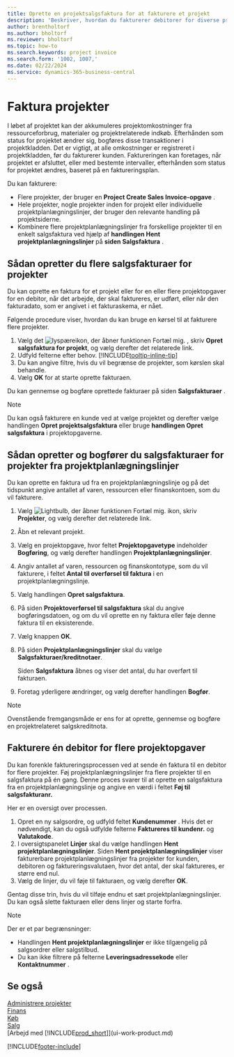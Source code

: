```yaml
---
title: Oprette en projektsalgsfaktura for at fakturere et projekt
description: 'Beskriver, hvordan du fakturerer debitorer for diverse projektudgifter, efterhånden som et projekt skrider frem og omkostningerne stiger.'
author: brentholtorf
ms.author: bholtorf
ms.reviewer: bholtorf
ms.topic: how-to
ms.search.keywords: project invoice
ms.search.form: '1002, 1007,'
ms.date: 02/22/2024
ms.service: dynamics-365-business-central
---
```

# <a name="invoice-projects"></a>Faktura projekter

I løbet af projektet kan der akkumuleres projektomkostninger fra ressourceforbrug, materialer og projektrelaterede indkøb. Efterhånden som status for projektet ændrer sig, bogføres disse transaktioner i projektkladden. Det er vigtigt, at alle omkostninger er registreret i projektkladden, før du fakturerer kunden.
Faktureringen kan foretages, når projektet er afsluttet, eller med bestemte intervaller, efterhånden som status for projektet ændres, baseret på en faktureringsplan.

Du kan fakturere:

* Flere projekter, der bruger en **Project Create Sales Invoice-opgave** .
* Hele projekter, nogle projekter inden for projekt eller individuelle projektplanlægningslinjer, der bruger den relevante handling på projektsiderne.
* Kombinere flere projektplanlægningslinjer fra forskellige projekter til en enkelt salgsfaktura ved hjælp af **handlingen Hent projektplanlægningslinjer** på **siden Salgsfaktura** .

## <a name="to-create-multiple-project-sales-invoices"></a>Sådan opretter du flere salgsfakturaer for projekter

Du kan oprette en faktura for et projekt eller for en eller flere projektopgaver for en debitor, når det arbejde, der skal faktureres, er udført, eller når den fakturadato, som er angivet i et fakturaskema, er nået.

Følgende procedure viser, hvordan du kan bruge en kørsel til at fakturere flere projekter.  

1. Vælg det ![lyspæreikon, der åbner funktionen Fortæl mig.](media/ui-search/search_small.png "Fortæl mig, hvad du vil foretage dig") , skriv **Opret salgsfaktura for projekt**, og vælg derefter det relaterede link.  
2. Udfyld felterne efter behov. [!INCLUDE[tooltip-inline-tip](includes/tooltip-inline-tip_md.md)]
3. Du kan angive filtre, hvis du vil begrænse de projekter, som kørslen skal behandle.
4. Vælg **OK** for at starte oprette fakturaen.  

Du kan gennemse og bogføre oprettede fakturaer på siden **Salgsfakturaer** .

> [!NOTE]
> Du kan også fakturere en kunde ved at vælge projektet og derefter vælge handlingen **Opret projektsalgsfaktura** eller bruge **handlingen Opret salgsfaktura** i projektopgaverne.

## <a name="to-create-and-post-project-sales-invoice-from-project-planning-lines"></a>Sådan opretter og bogfører du salgsfakturaer for projekter fra projektplanlægningslinjer

Du kan oprette en faktura ud fra en projektplanlægningslinje og på det tidspunkt angive antallet af varen, ressourcen eller finanskontoen, som du vil fakturere.

1. Vælg ![Lightbulb, der åbner funktionen Fortæl mig.](media/ui-search/search_small.png "Fortæl mig, hvad du vil foretage dig") ikon, skriv **Projekter**, og vælg derefter det relaterede link.
2. Åbn et relevant projekt.
3. Vælg en projektopgave, hvor feltet **Projektopgavetype** indeholder **Bogføring**, og vælg derefter handlingen **Projektplanlægningslinjer**.  
4. Angiv antallet af varen, ressourcen og finanskontotype, som du vil fakturere, i feltet **Antal til overførsel til faktura** i en projektplanlægningslinje.  
5. Vælg handlingen **Opret salgsfaktura**.
6. På siden **Projektoverførsel til salgsfaktura** skal du angive bogføringsdatoen, og om du vil oprette en ny faktura eller føje denne faktura til en eksisterende.
7. Vælg knappen **OK**.  
8. På siden **Projektplanlægningslinjer** skal du vælge **Salgsfakturaer/kreditnotaer**.

    Siden **Salgsfaktura** åbnes og viser det antal, du har overført til fakturaen.
9. Foretag yderligere ændringer, og vælg derefter handlingen **Bogfør**.

> [!NOTE]  
> Ovenstående fremgangsmåde er ens for at oprette, gennemse og bogføre en projektrelateret salgskreditnota.

## <a name="invoice-one-customer-for-multiple-project-tasks"></a>Fakturere én debitor for flere projektopgaver

Du kan forenkle faktureringsprocessen ved at sende én faktura til en debitor for flere projekter. Føj projektplanlægningslinjer fra flere projekter til en salgsfaktura på én gang. Denne proces svarer til at oprette en salgsfaktura fra en projektplanlægningslinje og angive en værdi i feltet **Føj til salgsfakturanr.**

Her er en oversigt over processen.

1. Opret en ny salgsordre, og udfyld feltet **Kundenummer** . Hvis det er nødvendigt, kan du også udfylde felterne **Faktureres til kundenr.** og **Valutakode**.
2. I oversigtspanelet **Linjer** skal du vælge handlingen **Hent projektplanlægningslinjer**. Siden **Hent projektplanlægningslinjer** viser fakturerbare projektplanlægningslinjer fra projekter for kunden, debitoren og faktureringsvalutaen, hvor det antal, der skal faktureres, er større end nul. 
3. Vælg de linjer, du vil føje til fakturaen, og vælg derefter **OK**.

Gentag disse trin, hvis du vil tilføje endnu et sæt projektplanlægningslinjer. Du kan også slette fakturaen eller dens linjer og starte forfra.

> [!NOTE]
> Der er et par begrænsninger:
>
> * Handlingen **Hent projektplanlægningslinjer** er ikke tilgængelig på salgsordrer eller salgstilbud.
> * Du kan ikke filtrere på felterne **Leveringsadressekode** eller **Kontaktnummer** .


## <a name="see-also"></a>Se også

[Administrere projekter](projects-manage-projects.md)  
[Finans](finance.md)  
[Køb](purchasing-manage-purchasing.md)  
[Salg](sales-manage-sales.md)  
[Arbejd med [!INCLUDE[prod_short](includes/prod_short.md)]](ui-work-product.md)  

[!INCLUDE[footer-include](includes/footer-banner.md)]
